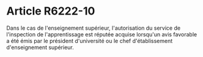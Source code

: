 # Article R6222-10

Dans le cas de l'enseignement supérieur, l'autorisation du service de l'inspection de l'apprentissage est réputée acquise lorsqu'un avis favorable a été émis par le président d'université ou le chef d'établissement d'enseignement supérieur.